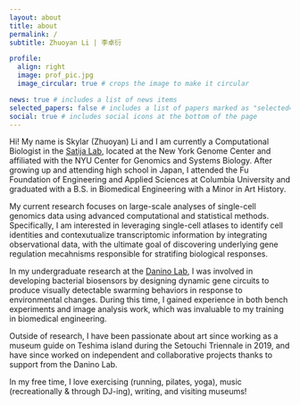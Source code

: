 ```yaml
---
layout: about
title: about
permalink: /
subtitle: Zhuoyan Li | 李卓衍

profile:
  align: right
  image: prof_pic.jpg
  image_circular: true # crops the image to make it circular

news: true # includes a list of news items
selected_papers: false # includes a list of papers marked as "selected={true}"
social: true # includes social icons at the bottom of the page
---
```


Hi! My name is Skylar (Zhuoyan) Li and I am currently a Computational Biologist in the [Satija Lab](https://satijalab.org/), located at the New York Genome Center and affiliated with the NYU Center for Genomics and Systems Biology. After growing up and attending high school in Japan, I attended the Fu Foundation of Engineering and Applied Sciences at Columbia University and graduated with a B.S. in Biomedical Engineering with a Minor in Art History.

My current research focuses on large-scale analyses of single-cell genomics data using advanced computational and statistical methods. Specifically, I am interested in leveraging single-cell atlases to identify cell identities and contexutualize transcriptomic information by integrating observational data, with the ultimate goal of discovering underlying gene regulation mecahnisms responsible for stratifing biological responses. 

In my undergraduate research at the [Danino Lab](https://daninolab.nyc/research), I was involved in developing bacterial biosensors by designing dynamic gene circuits to produce visually detectable swarming behaviors in response to environmental changes. During this time, I gained experience in both bench experiments and image analysis work, which was invaluable to my training in biomedical engineering. 

Outside of research, I have been passionate about art since working as a museum guide on Teshima island during the Setouchi Triennale in 2019, and have since worked on independent and collaborative projects thanks to support from the Danino Lab.

In my free time, I love exercising (running, pilates, yoga), music (recreationally & through DJ-ing), writing, and visiting museums!
